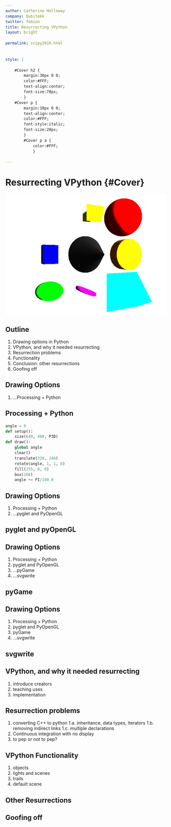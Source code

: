 ```yaml
---
author: Catherine Holloway
company: Qubitekk
twitter: femion
title: Resurrecting VPython
layout: bright

permalink: scipy2016.html


style: |

    #Cover h2 {
        margin:30px 0 0;
        color:#FFF;
        text-align:center;
        font-size:70px;
        }
    #Cover p {
        margin:10px 0 0;
        text-align:center;
        color:#FFF;
        font-style:italic;
        font-size:20px;
        }
        #Cover p a {
            color:#FFF;
            }

---
```

# Resurrecting VPython {#Cover}


![](https://raw.githubusercontent.com/CatherineH/pyglet_helper/master/doc/examples/all_objects.gif)


## Outline

1. Drawing options in Python
2. VPython, and why it needed resurrecting
3. Resurrection problems
4. Functionality
5. Conclusion: other resurrections
6. Goofing off


## Drawing Options

1. …Processing + Python

## Processing + Python

```python
angle = 0
def setup():
    size(640, 480, P3D)
def draw():
    global angle
    clear()
    translate(320, 240)
    rotate(angle, 1, 1, 0)
    fill(255, 0, 0)
    box(100)
    angle += PI/100.0
```

## Drawing Options

1. Processing + Python
2. …pyglet and PyOpenGL

## pyglet and pyOpenGL

## Drawing Options

1. Processing + Python
2. pyglet and PyOpenGL
3. …pyGame
4. …svgwrite

## pyGame

## Drawing Options

1. Processing + Python
2. pyglet and PyOpenGL
3. pyGame
4. …svgwrite

## svgwrite

## VPython, and why it needed resurrecting

1. introduce creators
2. teaching uses
3. implementation

## Resurrection problems

1. converting C++ to python
1.a. inheritance, data types, iterators
1.b. removing indirect links
1.c. multiple declarations
2. Continuous integration with no display
3. to pep or not to pep?

## VPython Functionality

1. objects
2. lights and scenes
3. trails
4. default scene

## Other Resurrections

## Goofing off
